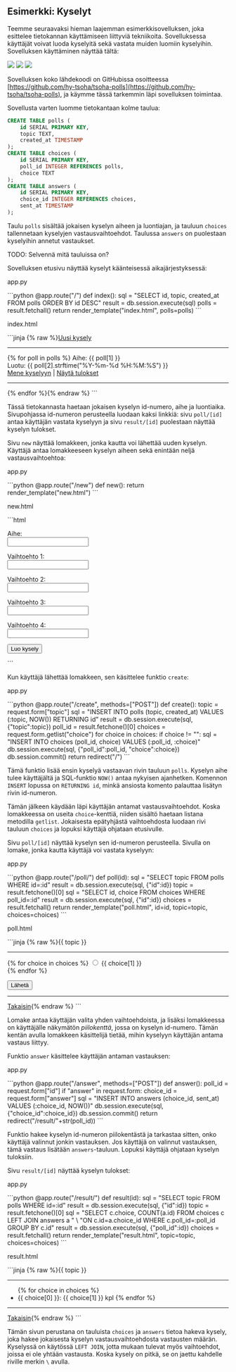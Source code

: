## Esimerkki: Kyselyt

Teemme seuraavaksi hieman laajemman esimerkkisovelluksen, joka esittelee tietokannan käyttämiseen liittyviä tekniikoita. Sovelluksessa käyttäjät voivat luoda kyselyitä sekä vastata muiden luomiin kyselyihin. Sovelluksen käyttäminen näyttää tältä:

<img class="screenshot" src="img/kysely1.png">

<img class="screenshot" src="img/kysely2.png">

<img class="screenshot" src="img/kysely3.png">

Sovelluksen koko lähdekoodi on GitHubissa osoitteessa [https://github.com/hy-tsoha/tsoha-polls](https://github.com/hy-tsoha/tsoha-polls), ja käymme tässä tarkemmin läpi sovelluksen toimintaa.

Sovellusta varten luomme tietokantaan kolme taulua:

```sql
CREATE TABLE polls (
    id SERIAL PRIMARY KEY,
    topic TEXT,
    created_at TIMESTAMP
);
CREATE TABLE choices (
    id SERIAL PRIMARY KEY,
    poll_id INTEGER REFERENCES polls,
    choice TEXT
);
CREATE TABLE answers (
    id SERIAL PRIMARY KEY,
    choice_id INTEGER REFERENCES choices,
    sent_at TIMESTAMP
);
```

Taulu `polls` sisältää jokaisen kyselyn aiheen ja luontiajan, ja tauluun `choices` tallennetaan kyselyjen vastausvaihtoehdot. Taulussa `answers` on puolestaan kyselyihin annetut vastaukset.

TODO: Selvennä mitä tauluissa on?

Sovelluksen etusivu näyttää kyselyt käänteisessä aikajärjestyksessä:

<p class="code-title">app.py</p>
```python
@app.route("/")
def index():
    sql = "SELECT id, topic, created_at FROM polls ORDER BY id DESC"
    result = db.session.execute(sql)
    polls = result.fetchall()
    return render_template("index.html", polls=polls)
```

<p class="code-title">index.html</p>
```jinja
{% raw %}<a href="/new">Uusi kysely</a>
<hr>
{% for poll in polls %}
Aihe: {{ poll[1] }} <br>
Luotu: {{ poll[2].strftime("%Y-%m-%d %H:%M:%S") }} <br>
<a href="/poll/{{ poll[0] }}">Mene kyselyyn</a> |
<a href="/result/{{ poll[0] }}">Näytä tulokset</a> <br>
<hr>
{% endfor %}{% endraw %}
```

Tässä tietokannasta haetaan jokaisen kyselyn id-numero, aihe ja luontiaika. Sivupohjassa id-numeron perusteella luodaan kaksi linkkiä: sivu `poll/[id]` antaa käyttäjän vastata kyselyyn ja sivu `result/[id]` puolestaan näyttää kyselyn tulokset.

Sivu `new` näyttää lomakkeen, jonka kautta voi lähettää uuden kyselyn.
Käyttäjä antaa lomakkeeseen kyselyn aiheen sekä enintään neljä
vastausvaihtoehtoa:

<p class="code-title">app.py</p>
```python
@app.route("/new")
def new():
    return render_template("new.html")
```

<p class="code-title">new.html</p>
```html
<form action="/create" method="POST">
<p>Aihe:<br>
<input type="text" name="topic"></p>
<p>Vaihtoehto 1:<br>
<input type="text" name="choice"></p>
<p>Vaihtoehto 2:<br>
<input type="text" name="choice"></p>
<p>Vaihtoehto 3:<br>
<input type="text" name="choice"></p>
<p>Vaihtoehto 4:<br>
<input type="text" name="choice"></p>
<input type="submit" value="Luo kysely">
</form>
```

Kun käyttäjä lähettää lomakkeen, sen käsittelee funktio `create`:

<p class="code-title">app.py</p>
```python
@app.route("/create", methods=["POST"])
def create():
    topic = request.form["topic"]
    sql = "INSERT INTO polls (topic, created_at) VALUES (:topic, NOW()) RETURNING id"
    result = db.session.execute(sql, {"topic":topic})
    poll_id = result.fetchone()[0]
    choices = request.form.getlist("choice")
    for choice in choices:
        if choice != "":
            sql = "INSERT INTO choices (poll_id, choice) VALUES (:poll_id, :choice)"
            db.session.execute(sql, {"poll_id":poll_id, "choice":choice})
    db.session.commit()
    return redirect("/")
```

Tämä funktio lisää ensin kyselyä vastaavan rivin tauluun `polls`. Kyselyn aihe tulee käyttäjältä ja SQL-funktio `NOW()` antaa nykyisen ajanhetken. Komennon `INSERT` lopussa on `RETURNING id`, minkä ansiosta komento palauttaa lisätyn rivin id-numeron.

Tämän jälkeen käydään läpi käyttäjän antamat vastausvaihtoehdot. Koska lomakkeessa on useita `choice`-kenttiä, niiden sisältö haetaan listana metodilla `getlist`. Jokaisesta epätyhjästä vaihtoehdosta luodaan rivi tauluun `choices` ja lopuksi käyttäjä ohjataan etusivulle.

Sivu `poll/[id]` näyttää kyselyn sen id-numeron perusteella. Sivulla on lomake, jonka kautta käyttäjä voi vastata kyselyyn:

<p class="code-title">app.py</p>
```python
@app.route("/poll/<int:id>")
def poll(id):
    sql = "SELECT topic FROM polls WHERE id=:id"
    result = db.session.execute(sql, {"id":id})
    topic = result.fetchone()[0]
    sql = "SELECT id, choice FROM choices WHERE poll_id=:id"
    result = db.session.execute(sql, {"id":id})
    choices = result.fetchall()
    return render_template("poll.html", id=id, topic=topic, choices=choices)
```

<p class="code-title">poll.html</p>
```jinja
{% raw %}{{ topic }}
<hr>
<form action="/answer" method="POST">
{% for choice in choices %}
<input type="radio" name="answer" value="{{ choice[0] }}"> {{ choice[1] }} <br>
{% endfor %}
<p>
<input type="submit" value="Lähetä">
<input type="hidden" name="id" value="{{ id }}">
</form>
<hr>
<a href="/">Takaisin</a>{% endraw %}
```

Lomake antaa käyttäjän valita yhden vaihtoehdoista, ja lisäksi lomakkeessa on käyttäjälle näkymätön _piilokenttä_, jossa on kyselyn id-numero. Tämän kentän avulla lomakkeen käsittelijä tietää, mihin kyselyyn käyttäjän antama vastaus liittyy.

Funktio `answer` käsittelee käyttäjän antaman vastauksen:

<p class="code-title">app.py</p>
```python
@app.route("/answer", methods=["POST"])
def answer():
    poll_id = request.form["id"]
    if "answer" in request.form:
        choice_id = request.form["answer"]
        sql = "INSERT INTO answers (choice_id, sent_at) VALUES (:choice_id, NOW())"
        db.session.execute(sql, {"choice_id":choice_id})
        db.session.commit()
    return redirect("/result/"+str(poll_id))
```

Funktio hakee kyselyn id-numeron piilokentästä ja tarkastaa sitten, onko käyttäjä valinnut jonkin vastauksen. Jos käyttäjä on valinnut vastauksen, tämä vastaus lisätään `answers`-tauluun. Lopuksi käyttäjä ohjataan kyselyn tuloksiin.

Sivu `result/[id]` näyttää kyselyn tulokset:

<p class="code-title">app.py</p>
```python
@app.route("/result/<int:id>")
def result(id):
    sql = "SELECT topic FROM polls WHERE id=:id"
    result = db.session.execute(sql, {"id":id})
    topic = result.fetchone()[0]
    sql = "SELECT c.choice, COUNT(a.id) FROM choices c LEFT JOIN answers a " \
          "ON c.id=a.choice_id WHERE c.poll_id=:poll_id GROUP BY c.id"
    result = db.session.execute(sql, {"poll_id":id})
    choices = result.fetchall()
    return render_template("result.html", topic=topic, choices=choices)
```

<p class="code-title">result.html</p>
```jinja
{% raw %}{{ topic }}
<hr>
<ul>
{% for choice in choices %}
<li> {{ choice[0] }}: {{ choice[1] }} kpl
{% endfor %}
</ul>
<hr>
<a href="/">Takaisin</a>{% endraw %}
```

Tämän sivun perustana on tauluista `choices` ja `answers` tietoa hakeva kysely, joka hakee jokaisesta kyselyn vastausvaihtoehdosta vastausten määrän. Kyselyssä on käytössä `LEFT JOIN`, jotta mukaan tulevat myös vaihtoehdot, joissa ei ole yhtään vastausta. Koska kysely on pitkä, se on jaettu kahdelle riville merkin `\` avulla.
